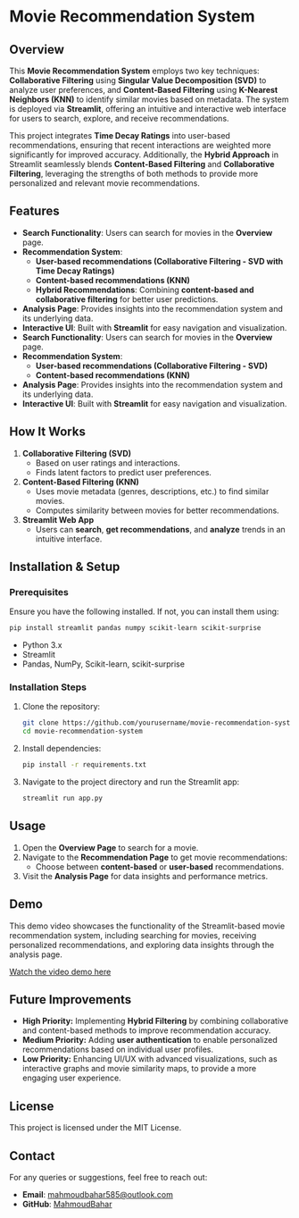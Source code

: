 # Movie Recommendation System

## Overview

This **Movie Recommendation System** employs two key techniques: **Collaborative Filtering** using **Singular Value Decomposition (SVD)** to analyze user preferences, and **Content-Based Filtering** using **K-Nearest Neighbors (KNN)** to identify similar movies based on metadata. The system is deployed via **Streamlit**, offering an intuitive and interactive web interface for users to search, explore, and receive recommendations.

This project integrates **Time Decay Ratings** into user-based recommendations, ensuring that recent interactions are weighted more significantly for improved accuracy. Additionally, the **Hybrid Approach** in Streamlit seamlessly blends **Content-Based Filtering** and **Collaborative Filtering**, leveraging the strengths of both methods to provide more personalized and relevant movie recommendations.

## Features
- **Search Functionality**: Users can search for movies in the **Overview** page.
- **Recommendation System**:
  - **User-based recommendations (Collaborative Filtering - SVD with Time Decay Ratings)**
  - **Content-based recommendations (KNN)**
  - **Hybrid Recommendations**: Combining **content-based and collaborative filtering** for better user predictions.
- **Analysis Page**: Provides insights into the recommendation system and its underlying data.
- **Interactive UI**: Built with **Streamlit** for easy navigation and visualization.
- **Search Functionality**: Users can search for movies in the **Overview** page.
- **Recommendation System**:
  - **User-based recommendations (Collaborative Filtering - SVD)**
  - **Content-based recommendations (KNN)**
- **Analysis Page**: Provides insights into the recommendation system and its underlying data.
- **Interactive UI**: Built with **Streamlit** for easy navigation and visualization.

## How It Works
1. **Collaborative Filtering (SVD)**
   - Based on user ratings and interactions.
   - Finds latent factors to predict user preferences.
2. **Content-Based Filtering (KNN)**
   - Uses movie metadata (genres, descriptions, etc.) to find similar movies.
   - Computes similarity between movies for better recommendations.
3. **Streamlit Web App**
   - Users can **search**, **get recommendations**, and **analyze** trends in an intuitive interface.

## Installation & Setup
### Prerequisites
Ensure you have the following installed. If not, you can install them using:

```bash
pip install streamlit pandas numpy scikit-learn scikit-surprise
```

- Python 3.x
- Streamlit
- Pandas, NumPy, Scikit-learn, scikit-surprise

### Installation Steps
1. Clone the repository:
   ```bash
   git clone https://github.com/yourusername/movie-recommendation-system.git
   cd movie-recommendation-system
   ```
2. Install dependencies:
   ```bash
   pip install -r requirements.txt
   ```
3. Navigate to the project directory and run the Streamlit app:
   ```bash
   streamlit run app.py
   ```

## Usage
1. Open the **Overview Page** to search for a movie.
2. Navigate to the **Recommendation Page** to get movie recommendations:
   - Choose between **content-based** or **user-based** recommendations.
3. Visit the **Analysis Page** for data insights and performance metrics.

## Demo
This demo video showcases the functionality of the Streamlit-based movie recommendation system, including searching for movies, receiving personalized recommendations, and exploring data insights through the analysis page.

[Watch the video demo here](https://github.com/user-attachments/assets/0ac760ef-8d1e-4994-b999-e72f9200aa95)

## Future Improvements
- **High Priority:** Implementing **Hybrid Filtering** by combining collaborative and content-based methods to improve recommendation accuracy.
- **Medium Priority:** Adding **user authentication** to enable personalized recommendations based on individual user profiles.
- **Low Priority:** Enhancing UI/UX with advanced visualizations, such as interactive graphs and movie similarity maps, to provide a more engaging user experience.

## License
This project is licensed under the MIT License.

## Contact
For any queries or suggestions, feel free to reach out:
- **Email**: mahmoudbahar585@outlook.com
- **GitHub**: [MahmoudBahar](https://github.com/MahmoudBahar)

